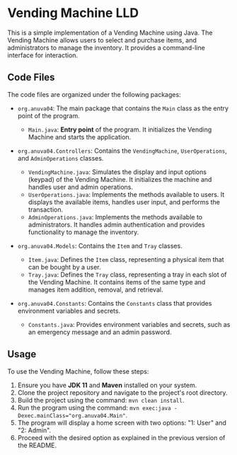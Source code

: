 # Vending Machine LLD

This is a simple implementation of a Vending Machine using Java. The Vending Machine allows users to select and purchase items, and administrators to manage the inventory. It provides a command-line interface for interaction.

## Code Files

The code files are organized under the following packages:
- `org.anuva04`: The main package that contains the `Main` class as the entry point of the program.
  - `Main.java`: **Entry point** of the program. It initializes the Vending Machine and starts the application.


- `org.anuva04.Controllers`: Contains the `VendingMachine`, `UserOperations`, and `AdminOperations` classes.
  - `VendingMachine.java`: Simulates the display and input options (keypad) of the Vending Machine. It initializes the machine and handles user and admin operations.
  - `UserOperations.java`: Implements the methods available to users. It displays the available items, handles user input, and performs the transaction.
  - `AdminOperations.java`: Implements the methods available to administrators. It handles admin authentication and provides functionality to manage the inventory.
  

- `org.anuva04.Models`: Contains the `Item` and `Tray` classes.
  - `Item.java`: Defines the `Item` class, representing a physical item that can be bought by a user.
  - `Tray.java`: Defines the `Tray` class, representing a tray in each slot of the Vending Machine. It contains items of the same type and manages item addition, removal, and retrieval.


- `org.anuva04.Constants`: Contains the `Constants` class that provides environment variables and secrets.
  - `Constants.java`: Provides environment variables and secrets, such as an emergency message and an admin password.

## Usage

To use the Vending Machine, follow these steps:

1. Ensure you have **JDK 11** and **Maven** installed on your system.
2. Clone the project repository and navigate to the project's root directory.
3. Build the project using the command: `mvn clean install`.
4. Run the program using the command: `mvn exec:java -Dexec.mainClass="org.anuva04.Main"`.
5. The program will display a home screen with two options: "1: User" and "2: Admin".
6. Proceed with the desired option as explained in the previous version of the README.